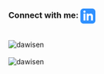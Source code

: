 <!-- ### 🌱 I’m currently learning **placeholder** -->


### Connect with me: <a href="https://www.linkedin.com/in/daniellewisen1/"> <img align="center" src="makefg.png" alt="daniellewisen1" height="30" width="30" /></a> 
</p>

<br>
<div>
  <img src="https://github-readme-streak-stats.herokuapp.com/?user=dawisen&" alt="dawisen" width="40%" />
<!--   <img src="https://github-readme-stats.vercel.app/api?username=dawisen&show_icons=true&locale=en" alt="dawisen" width="40%" /> -->
</div>
<br>
<div>
  <img src="https://github-readme-stats.vercel.app/api/top-langs?username=dawisen&show_icons=true&locale=en&layout=compact" alt="dawisen" width="40%" /> 
</div>
